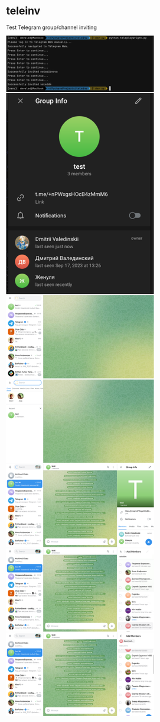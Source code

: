 # teleinv
Test Telegram group/channel inviting

[<img src="images/img_01.png" width="400"/>]()
[<img src="images/img_02.png" width="400"/>]()
[<img src="images/user_authorized.png" width="400"/>]()
[<img src="images/user_group_search_1.png" width="400"/>]()
[<img src="images/user_group_search_2.png" width="400"/>]()
[<img src="images/user_add_user.png" width="400"/>]()
[<img src="images/user_add_ready.png" width="400"/>]()
